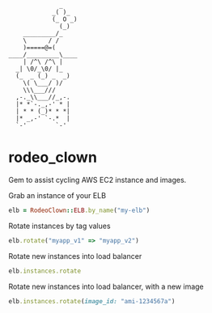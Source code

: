 ```
              _
            _( )_
            (_ O _)
              (_)  
    _________/_    
    \      / /    
    )=====@=(    
____/_________\____
    | /^\ /^\ |    
  _| \0/_\0/ |_  
  (_  _ (_) _  _)  
    \( \___/ )/    
    \\\___///    
  ,-._\\___//_,-.  
  |* *`-._,-' * |  
  | * * (_)* * *|  
  |* _,-' `-.*  |  
  `-'        `-'
```



rodeo_clown
===========

Gem to assist cycling AWS EC2 instance and images.

Grab an instance of your ELB
```ruby
elb = RodeoClown::ELB.by_name("my-elb")
```
Rotate instances by tag values
```ruby
elb.rotate("myapp_v1" => "myapp_v2")
```

Rotate new instances into load balancer
```ruby
elb.instances.rotate
```

Rotate new instances into load balancer, with a new image
```ruby
elb.instances.rotate(image_id: "ami-1234567a")
```
